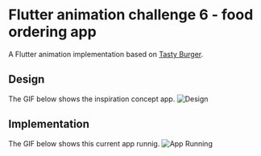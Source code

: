 # Flutter animation challenge 6 - food ordering app

A Flutter animation implementation based on [Tasty Burger](https://dribbble.com/shots/4038053-Tasty-Burger-App). 

## Design
The GIF below shows the inspiration concept app.
![Design](./docs/inspiration.gif)

## Implementation
The GIF below shows this current app runnig.
![App Running](./docs/app_runnig.gif)





